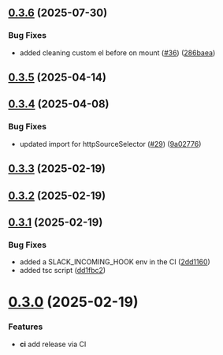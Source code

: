 ## [0.3.6](https://github.com/uploadcare/uc-video/compare/v0.3.5...v0.3.6) (2025-07-30)


### Bug Fixes

* added cleaning custom el before on mount ([#36](https://github.com/uploadcare/uc-video/issues/36)) ([286baea](https://github.com/uploadcare/uc-video/commit/286baea15d89bd291ab3af5d8b4d76232e74bd22))



## [0.3.5](https://github.com/uploadcare/uc-video/compare/v0.3.4...v0.3.5) (2025-04-14)

## [0.3.4](https://github.com/uploadcare/uc-video/compare/v0.3.3...v0.3.4) (2025-04-08)

### Bug Fixes

- updated import for httpSourceSelector ([#29](https://github.com/uploadcare/uc-video/issues/29)) ([9a02776](https://github.com/uploadcare/uc-video/commit/9a02776f80f590f97b02aa8f6c8718611fb80e59))

## [0.3.3](https://github.com/uploadcare/uc-video/compare/v0.3.2...v0.3.3) (2025-02-19)

## [0.3.2](https://github.com/uploadcare/uc-video/compare/v0.3.0...v0.3.2) (2025-02-19)

## [0.3.1](https://github.com/uploadcare/uc-video/compare/v0.3.0...v0.3.1) (2025-02-19)

### Bug Fixes

- added a SLACK_INCOMING_HOOK env in the CI ([2dd1160](https://github.com/uploadcare/uc-video/commit/2dd116054610e9f5eaaed22da73614797d7b4c6e))
- added tsc script ([dd1fbc2](https://github.com/uploadcare/uc-video/commit/dd1fbc2a0519bd91238e1d8f2d4af6449dc55fc3))

# [0.3.0](https://github.com/uploadcare/uc-video/compare/v0.2.1...v0.3.0) (2025-02-19)

### Features

- **ci** add release via CI
